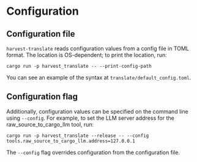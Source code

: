 # Configuration

## Configuration file

`harvest-translate` reads configuration values from a config file in TOML
format. The location is OS-dependent; to print the location, run:

```
cargo run -p harvest_translate -- --print-config-path
```

You can see an example of the syntax at `translate/default_config.toml`.

## Configuration flag

Additionally, configuration values can be specified on the command line using
`--config`. For example, to set the LLM server address for the
raw_source_to_cargo_llm tool, run:

```
cargo run -p harvest_translate --release -- --config tools.raw_source_to_cargo_llm.address=127.0.0.1
```

The `--config` flag overrides configuration from the configuration file.

